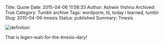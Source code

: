 Title: Quote
Date: 2015-04-06 11:58:33
Author: Ashwin Vishnu
Archived: True
Category: Tumblr archive
Tags: wordporm, til, today i learned, tumblr
Slug: 2015-04-06-tmesis
Status: published
Summary: Tmesis

![definition](https://beckisbookblog.files.wordpress.com/2015/01/tmesis1.jpg)

That is legen-wait-for-the-tmesis-dary!
